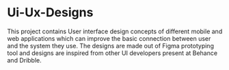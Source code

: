 # Ui-Ux-Designs
This project contains User interface design concepts of different mobile and web applications which can improve the basic connection between user and the system they use. The designs are made out of Figma prototyping tool and designs are inspired from other UI developers present at Behance and Dribble.

